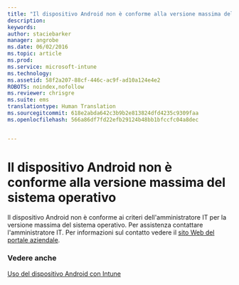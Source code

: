 ```yaml
---
title: "Il dispositivo Android non è conforme alla versione massima del sistema operativo | Microsoft Intune"
description: 
keywords: 
author: staciebarker
manager: angrobe
ms.date: 06/02/2016
ms.topic: article
ms.prod: 
ms.service: microsoft-intune
ms.technology: 
ms.assetid: 58f2a207-88cf-446c-ac9f-ad10a124e4e2
ROBOTS: noindex,nofollow
ms.reviewer: chrisgre
ms.suite: ems
translationtype: Human Translation
ms.sourcegitcommit: 618e2abda642c3b9b2e813824dfd4235c9309faa
ms.openlocfilehash: 566a86df7fd22efb29124b48bb1bfccfc04a8dec


---
```


# Il dispositivo Android non è conforme alla versione massima del sistema operativo

Il dispositivo Android non è conforme ai criteri dell'amministratore IT per la versione massima del sistema operativo. Per assistenza contattare l'amministratore IT. Per informazioni sul contatto vedere il [sito Web del portale aziendale](http://portal.manage.microsoft.com).


### Vedere anche
[Uso del dispositivo Android con Intune](using-your-android-device-with-intune.md)



<!--HONumber=Jul16_HO4-->


